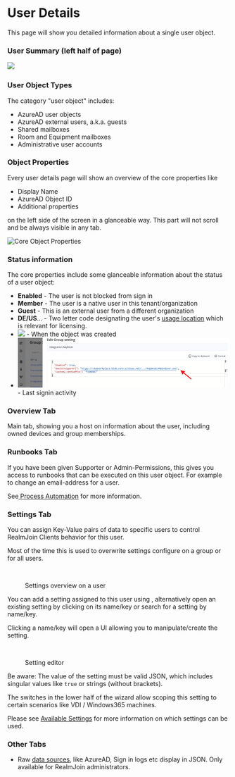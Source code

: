 # User Details

This page will show you detailed information about a single user object.&#x20;

### User Summary (left half of page)

![](<../../.gitbook/assets/image (5) (1) (1) (1) (1).png>)

### User Object Types

The category "user object" includes:

* AzureAD user objects
* AzureAD external users, a.k.a. guests
* Shared mailboxes
* Room and Equipment mailboxes
* Administrative user accounts

### **Object Properties**

Every user details page will show an overview of the core properties like

* Display Name
* AzureAD Object ID
* Additional properties&#x20;

on the left side of the screen in a glanceable way. This part will not scroll and be always visible in any tab.

![Core Object Properties](<../../.gitbook/assets/image (6) (1) (1) (1).png>)

### Status information

The core properties include some glanceable information about the status of a user object:

* **Enabled** - The user is not blocked from sign in
* **Member** - The user is a native user in this tenant/organization
* **Guest** - This is an external user from a different organization
* **DE/US**... - Two letter code designating the user's [usage location](https://docs.microsoft.com/en-us/azure/active-directory/enterprise-users/licensing-groups-resolve-problems#usage-location-isnt-allowed) which is relevant for licensing.
* ![](<../../.gitbook/assets/image (5) (1) (1) (1).png>) - When the object was created
* ![](<../../.gitbook/assets/image (2) (2).png>) - Last signin activity

### Overview Tab

Main tab, showing you a host on information about the user, including owned devices and group memberships.

### Runbooks Tab

If you have been given Supporter or Admin-Permissions, this gives you access to runbooks that can be executed on this user object. For example to change an email-address for a user.

See[ Process Automation](../../runbooks/) for more information.

### Settings Tab

You can assign Key-Value pairs of data to specific users to control RealmJoin Clients behavior for this user.

Most of the time this is used to overwrite settings configure on a group or for all users.&#x20;

<figure><img src="../../.gitbook/assets/image (13) (1).png" alt=""><figcaption><p>Settings overview on a user</p></figcaption></figure>

You can add a setting assigned to this user using <img src="../../.gitbook/assets/image (15) (3).png" alt="" data-size="line">, alternatively open an existing setting by clicking on its name/key or search for a setting by name/key.

Clicking a name/key will open a UI allowing you to manipulate/create the setting.&#x20;

<figure><img src="../../.gitbook/assets/image (2) (1) (3).png" alt=""><figcaption><p>Setting editor</p></figcaption></figure>

Be aware: The value of the setting must be valid JSON, which includes singular values like `true` or strings (without brackets).

The switches in the lower half of the wizard allow scoping this setting to certain scenarios like VDI / Windows365 machines.

Please see [Available Settings](../../realmjoin-client/additional-settings.md) for more information on which settings can be used.

### Other Tabs

* Raw [data sources](../#data-sources), like AzureAD, Sign in logs etc display in JSON. Only available for RealmJoin administrators.
